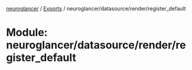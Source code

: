 [neuroglancer](../README.md) / [Exports](../modules.md) / neuroglancer/datasource/render/register\_default

# Module: neuroglancer/datasource/render/register\_default
